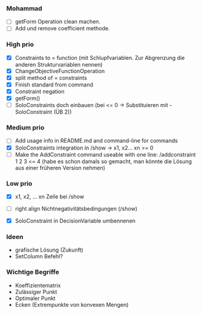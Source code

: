 ### Mohammad
- [ ] getForm Operation clean machen.
- [ ] Add und remove coefficient methode.

### High prio
- [X] Constraints to = function (mit Schlupfvariablen. Zur Abgrenzung die anderen Strukturvariablen nennen)
- [X] ChangeObjectiveFunctionOperation
- [X] split method of = constraints
- [X] Finish standard from command
- [X] Constraint negation
- [X] getForm()
- [ ] SoloConstraints doch einbauen (bei <= 0 -> Substituieren mit -SoloConstraint (ÜB 2))

### Medium prio
- [ ] Add usage info in README.md and command-line for commands
- [X] SoloConstraints integration in /show -> x1, x2... xn >= 0
- [ ] Make the AddConstraint command useable with one line: /addconstraint 1 2 3 <= 4 (habe es schon damals so gemacht, man könnte die Lösung aus einer früheren Version nehmen)

### Low prio
- [X] x1, x2, ... xn Zeile bei /show
- [ ] right align Nichtnegativitätsbedingungen (/show)
- [X] SoloConstraint in DecisionVariable umbennenen


### Ideen
- grafische Lösung (Zukunft)
- SetColumn Befehl?


### Wichtige Begriffe
- Koeffizientematrix
- Zulässiger Punkt
- Optimaler Punkt
- Ecken (Extrempunkte von konvexen Mengen)